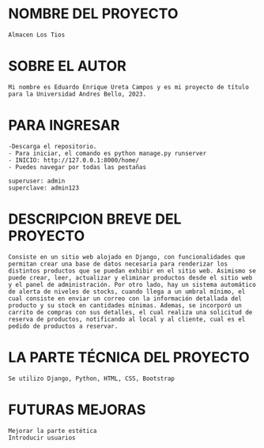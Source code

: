 # NOMBRE DEL PROYECTO
    Almacen Los Tios

# SOBRE EL AUTOR
    Mi nombre es Eduardo Enrique Ureta Campos y es mi proyecto de título para la Universidad Andres Bello, 2023.

# PARA INGRESAR
    -Descarga el repositorio.
    - Para iniciar, el comando es python manage.py runserver
    - INICIO: http://127.0.0.1:8000/home/
    - Puedes navegar por todas las pestañas

    superuser: admin
    superclave: admin123

# DESCRIPCION BREVE DEL PROYECTO
    Consiste en un sitio web alojado en Django, con funcionalidades que permitan crear una base de datos necesaria para renderizar los distintos productos que se puedan exhibir en el sitio web. Asimismo se puede crear, leer, actualizar y eliminar productos desde el sitio web y el panel de administración. Por otro lado, hay un sistema automático de alerta de niveles de stocks, cuando llega a un umbral mínimo, el cual consiste en enviar un correo con la información detallada del producto y su stock en cantidades mínimas. Ademas, se incorporó un carrito de compras con sus detalles, el cual realiza una solicitud de reserva de productos, notificando al local y al cliente, cual es el pedido de productos a reservar.

# LA PARTE TÉCNICA DEL PROYECTO
    Se utilizo Django, Python, HTML, CSS, Bootstrap

# FUTURAS MEJORAS
    Mejorar la parte estética
    Introducir usuarios
